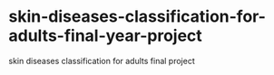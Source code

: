 # skin-diseases-classification-for-adults-final-year-project
skin diseases classification for adults final project
